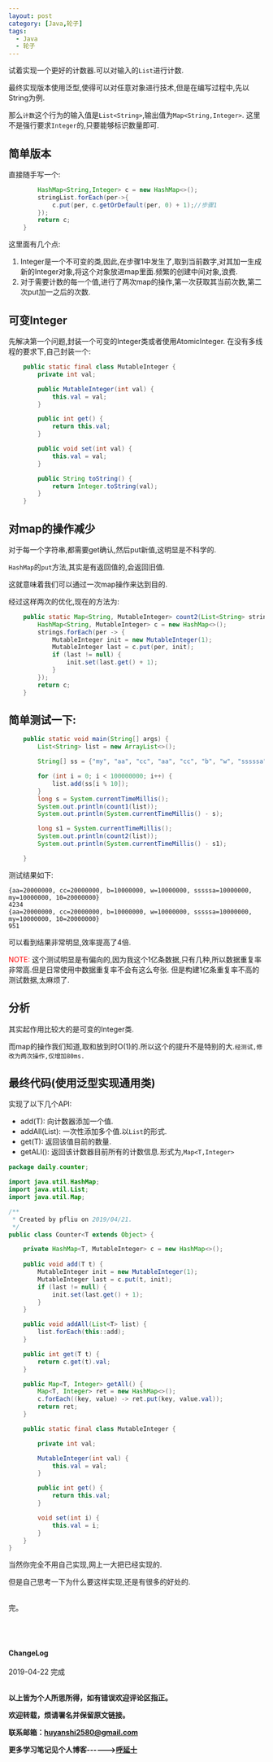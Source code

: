 ```yaml
---
layout: post
category: [Java,轮子]
tags:
  - Java
  - 轮子
---
```


试着实现一个更好的计数器.可以对输入的`List`进行计数.

最终实现版本使用泛型,使得可以对任意对象进行技术,但是在编写过程中,先以String为例.

那么`计数`这个行为的输入值是`List<String>`,输出值为`Map<String,Integer>`. 这里不是强行要求`Integer`的,只要能够标识数量即可.

## 简单版本

直接随手写一个:

```java
        HashMap<String,Integer> c = new HashMap<>();
        stringList.forEach(per->{
            c.put(per, c.getOrDefault(per, 0) + 1);//步骤1
        });
        return c;
    }
```

这里面有几个点:

1. Integer是一个不可变的类,因此,在步骤1中发生了,取到当前数字,对其加一生成新的Integer对象,将这个对象放进map里面.频繁的创建中间对象,浪费.
2. 对于需要计数的每一个值,进行了两次map的操作,第一次获取其当前次数,第二次put加一之后的次数.


## 可变Integer

先解决第一个问题,封装一个可变的Integer类或者使用AtomicInteger.
在没有多线程的要求下,自己封装一个:

```java
    public static final class MutableInteger {
        private int val;

        public MutableInteger(int val) {
            this.val = val;
        }

        public int get() {
            return this.val;
        }

        public void set(int val) {
            this.val = val;
        }

        public String toString() {
            return Integer.toString(val);
        }
    }
```

## 对map的操作减少

对于每一个字符串,都需要get确认,然后put新值,这明显是不科学的.

`HashMap`的`put`方法,其实是有返回值的,会返回旧值.

这就意味着我们可以通过一次map操作来达到目的.

经过这样两次的优化,现在的方法为:

```java
    public static Map<String, MutableInteger> count2(List<String> strings) {
        HashMap<String, MutableInteger> c = new HashMap<>();
        strings.forEach(per -> {
            MutableInteger init = new MutableInteger(1);
            MutableInteger last = c.put(per, init);
            if (last != null) {
                init.set(last.get() + 1);
            }
        });
        return c;
    }
```

## 简单测试一下:

```java
    public static void main(String[] args) {
        List<String> list = new ArrayList<>();

        String[] ss = {"my", "aa", "cc", "aa", "cc", "b", "w", "sssssa", "10", "10"};

        for (int i = 0; i < 100000000; i++) {
            list.add(ss[i % 10]);
        }
        long s = System.currentTimeMillis();
        System.out.println(count1(list));
        System.out.println(System.currentTimeMillis() - s);

        long s1 = System.currentTimeMillis();
        System.out.println(count2(list));
        System.out.println(System.currentTimeMillis() - s1);

    }
```

测试结果如下:

```
{aa=20000000, cc=20000000, b=10000000, w=10000000, sssssa=10000000, my=10000000, 10=20000000}
4234
{aa=20000000, cc=20000000, b=10000000, w=10000000, sssssa=10000000, my=10000000, 10=20000000}
951
```


可以看到结果非常明显,效率提高了4倍.

<font color="red">NOTE:</font>
这个测试明显是有偏向的,因为我这个1亿条数据,只有几种,所以数据重复率非常高.但是日常使用中数据重复率不会有这么夸张.
但是构建1亿条重复率不高的测试数据,太麻烦了.

## 分析

其实起作用比较大的是可变的Integer类.

而map的操作我们知道,取和放到时O(1)的.所以这个的提升不是特别的大.`经测试,修改为两次操作,仅增加80ms.`

## 最终代码(使用泛型实现通用类)

实现了以下几个API:

* add(T): 向计数器添加一个值.
* addAll(List<T>): 一次性添加多个值.以`List`的形式.
* get(T): 返回该值目前的数量.
* getALl(): 返回该计数器目前所有的计数信息.形式为,`Map<T,Integer>`

```java
package daily.counter;

import java.util.HashMap;
import java.util.List;
import java.util.Map;

/**
 * Created by pfliu on 2019/04/21.
 */
public class Counter<T extends Object> {

    private HashMap<T, MutableInteger> c = new HashMap<>();
    
    public void add(T t) {
        MutableInteger init = new MutableInteger(1);
        MutableInteger last = c.put(t, init);
        if (last != null) {
            init.set(last.get() + 1);
        }
    }

    public void addAll(List<T> list) {
        list.forEach(this::add);
    }

    public int get(T t) {
        return c.get(t).val;
    }

    public Map<T, Integer> getAll() {
        Map<T, Integer> ret = new HashMap<>();
        c.forEach((key, value) -> ret.put(key, value.val));
        return ret;
    }

    public static final class MutableInteger {

        private int val;

        MutableInteger(int val) {
            this.val = val;
        }

        public int get() {
            return this.val;
        }

        void set(int i) {
            this.val = i;
        }
    }
}
```

当然你完全不用自己实现,网上一大把已经实现的.

但是自己思考一下为什么要这样实现,还是有很多的好处的.

<br>
完。

<br>
<br>
<br>
<br>
<h4>ChangeLog</h4>
2019-04-22 完成
<br>
<br>

**以上皆为个人所思所得，如有错误欢迎评论区指正。**

**欢迎转载，烦请署名并保留原文链接。**

**联系邮箱：huyanshi2580@gmail.com**

**更多学习笔记见个人博客------><a href="{{ site.baseurl }}/">呼延十</a>**
